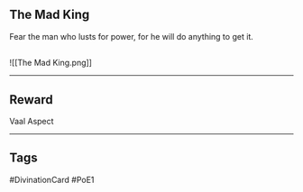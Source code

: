 ## The Mad King
Fear the man who lusts for power, for he will do anything to get it.
## 
![[The Mad King.png]]

---
## Reward
Vaal Aspect

---
## Tags
#DivinationCard
#PoE1